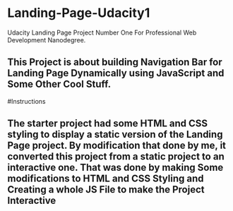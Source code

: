 # Landing-Page-Udacity1
Udacity Landing Page Project Number One For Professional Web Development Nanodegree.

## This Project is about building Navigation Bar for Landing Page Dynamically using JavaScript and Some Other Cool Stuff.


#Instructions

## The starter project had some HTML and CSS styling to display a static version of the Landing Page project. By modification that done by me, it converted this project from a static project to an interactive one. That was done by making Some modifications to HTML and CSS Styling and Creating a whole JS File to make the Project Interactive
